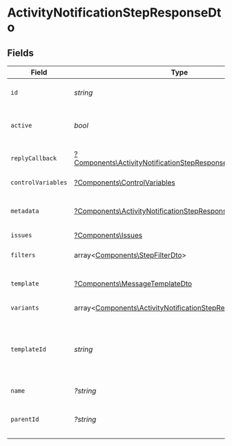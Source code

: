 # ActivityNotificationStepResponseDto


## Fields

| Field                                                                                                                                       | Type                                                                                                                                        | Required                                                                                                                                    | Description                                                                                                                                 |
| ------------------------------------------------------------------------------------------------------------------------------------------- | ------------------------------------------------------------------------------------------------------------------------------------------- | ------------------------------------------------------------------------------------------------------------------------------------------- | ------------------------------------------------------------------------------------------------------------------------------------------- |
| `id`                                                                                                                                        | *string*                                                                                                                                    | :heavy_check_mark:                                                                                                                          | Unique identifier of the step                                                                                                               |
| `active`                                                                                                                                    | *bool*                                                                                                                                      | :heavy_check_mark:                                                                                                                          | Whether the step is active or not                                                                                                           |
| `replyCallback`                                                                                                                             | [?Components\ActivityNotificationStepResponseDtoReplyCallback](../../Models/Components/ActivityNotificationStepResponseDtoReplyCallback.md) | :heavy_minus_sign:                                                                                                                          | Reply callback settings                                                                                                                     |
| `controlVariables`                                                                                                                          | [?Components\ControlVariables](../../Models/Components/ControlVariables.md)                                                                 | :heavy_minus_sign:                                                                                                                          | Control variables                                                                                                                           |
| `metadata`                                                                                                                                  | [?Components\ActivityNotificationStepResponseDtoMetadata](../../Models/Components/ActivityNotificationStepResponseDtoMetadata.md)           | :heavy_minus_sign:                                                                                                                          | Metadata for the workflow step                                                                                                              |
| `issues`                                                                                                                                    | [?Components\Issues](../../Models/Components/Issues.md)                                                                                     | :heavy_minus_sign:                                                                                                                          | Step issues                                                                                                                                 |
| `filters`                                                                                                                                   | array<[Components\StepFilterDto](../../Models/Components/StepFilterDto.md)>                                                                 | :heavy_check_mark:                                                                                                                          | Filter criteria for the step                                                                                                                |
| `template`                                                                                                                                  | [?Components\MessageTemplateDto](../../Models/Components/MessageTemplateDto.md)                                                             | :heavy_minus_sign:                                                                                                                          | Optional template for the step                                                                                                              |
| `variants`                                                                                                                                  | array<[Components\ActivityNotificationStepResponseDto](../../Models/Components/ActivityNotificationStepResponseDto.md)>                     | :heavy_minus_sign:                                                                                                                          | Variants of the step                                                                                                                        |
| `templateId`                                                                                                                                | *string*                                                                                                                                    | :heavy_check_mark:                                                                                                                          | The identifier for the template associated with this step                                                                                   |
| `name`                                                                                                                                      | *?string*                                                                                                                                   | :heavy_minus_sign:                                                                                                                          | The name of the step                                                                                                                        |
| `parentId`                                                                                                                                  | *?string*                                                                                                                                   | :heavy_minus_sign:                                                                                                                          | The unique identifier for the parent step                                                                                                   |